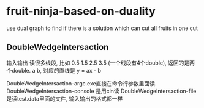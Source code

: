 # fruit-ninja-based-on-duality
use dual graph to find if there is a solution which can cut all fruits in one cut


## DoubleWedgeIntersaction

输入输出
    读很多线段, 比如 0.5 1.5 2.5 3.5 (一个线段有4个double), 返回的是两个double. a b, 对应的直线是 y = ax - b


DoubleWedgeIntersaction-argc.exe直接在命令行参数里面读. 
DoubleWedgeIntersaction-console 是用cin读
DoubleWedgeIntersaction-file是读test.data里面的文件, 输入输出的格式都一样
